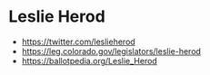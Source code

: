 # Leslie Herod

- https://twitter.com/leslieherod
- https://leg.colorado.gov/legislators/leslie-herod
- https://ballotpedia.org/Leslie_Herod
